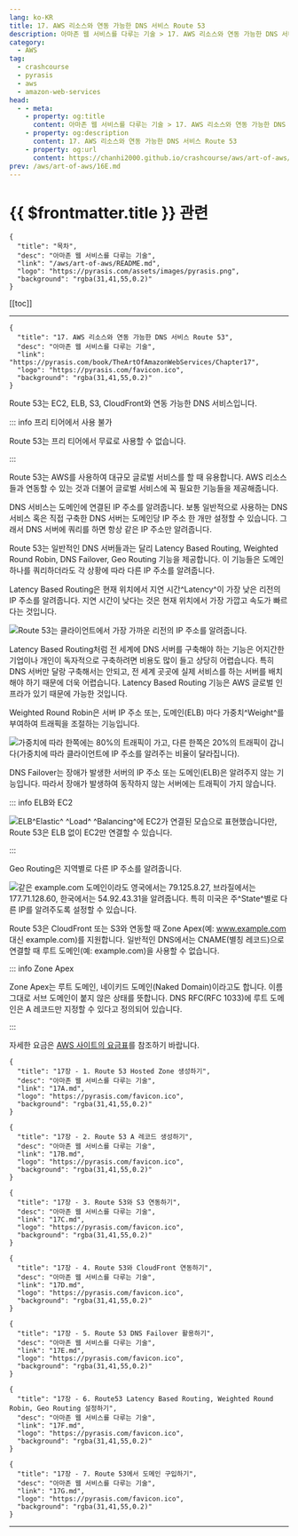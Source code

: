 ```yaml
---
lang: ko-KR
title: 17. AWS 리소스와 연동 가능한 DNS 서비스 Route 53
description: 아마존 웹 서비스를 다루는 기술 > 17. AWS 리소스와 연동 가능한 DNS 서비스 Route 53
category:
  - AWS
tag: 
  - crashcourse
  - pyrasis
  - aws 
  - amazon-web-services
head:
  - - meta:
    - property: og:title
      content: 아마존 웹 서비스를 다루는 기술 > 17. AWS 리소스와 연동 가능한 DNS 서비스 Route 53
    - property: og:description
      content: 17. AWS 리소스와 연동 가능한 DNS 서비스 Route 53
    - property: og:url
      content: https://chanhi2000.github.io/crashcourse/aws/art-of-aws/17.html
prev: /aws/art-of-aws/16E.md
---
```


# {{ $frontmatter.title }} 관련

```component VPCard
{
  "title": "목차",
  "desc": "아마존 웹 서비스를 다루는 기술",
  "link": "/aws/art-of-aws/README.md",
  "logo": "https://pyrasis.com/assets/images/pyrasis.png",
  "background": "rgba(31,41,55,0.2)"
}
```

[[toc]]

---

```component VPCard
{
  "title": "17. AWS 리소스와 연동 가능한 DNS 서비스 Route 53",
  "desc": "아마존 웹 서비스를 다루는 기술",
  "link": "https://pyrasis.com/book/TheArtOfAmazonWebServices/Chapter17",
  "logo": "https://pyrasis.com/favicon.ico",
  "background": "rgba(31,41,55,0.2)"
}
```

Route 53는 EC2, ELB, S3, CloudFront와 연동 가능한 DNS 서비스입니다.

::: info 프리 티어에서 사용 불가

Route 53는 프리 티어에서 무료로 사용할 수 없습니다.

:::

Route 53는 AWS를 사용하여 대규모 글로벌 서비스를 할 때 유용합니다. AWS 리소스들과 연동할 수 있는 것과 더불어 글로벌 서비스에 꼭 필요한 기능들을 제공해줍니다.

DNS 서비스는 도메인에 연결된 IP 주소를 알려줍니다. 보통 일반적으로 사용하는 DNS 서비스 혹은 직접 구축한 DNS 서버는 도메인당 IP 주소 한 개만 설정할 수 있습니다. 그래서 DNS 서버에 쿼리를 하면 항상 같은 IP 주소만 알려줍니다.

Route 53는 일반적인 DNS 서버들과는 달리 Latency Based Routing, Weighted Round Robin, DNS Failover, Geo Routing 기능을 제공합니다. 이 기능들은 도메인 하나를 쿼리하더라도 각 상황에 따라 다른 IP 주소를 알려줍니다.

Latency Based Routing은 현재 위치에서 지연 시간^Latency^이 가장 낮은 리전의 IP 주소를 알려줍니다. 지연 시간이 낮다는 것은 현재 위치에서 가장 가깝고 속도가 빠르다는 것입니다. 

![Route 53는 클라이언트에서 가장 가까운 리전의 IP 주소를 알려줍니다.](https://pyrasis.com/assets/images/TheArtOfAmazonWebServicesChapter17/1.png)

Latency Based Routing처럼 전 세계에 DNS 서버를 구축해야 하는 기능은 어지간한 기업이나 개인이 독자적으로 구축하려면 비용도 많이 들고 상당히 어렵습니다. 특히 DNS 서버만 달랑 구축해서는 안되고, 전 세계 곳곳에 실제 서비스를 하는 서버를 배치해야 하기 때문에 더욱 어렵습니다. Latency Based Routing 기능은 AWS 글로벌 인프라가 있기 때문에 가능한 것입니다.

Weighted Round Robin은 서버 IP 주소 또는, 도메인(ELB) 마다 가중치^Weight^를 부여하여 트래픽을 조절하는 기능입니다. 

![가중치에 따라 한쪽에는 80%의 트래픽이 가고, 다른 한쪽은 20%의 트래픽이 갑니다(가중치에 따라 클라이언트에 IP 주소를 알려주는 비율이 달라집니다).](https://pyrasis.com/assets/images/TheArtOfAmazonWebServicesChapter17/2.png)

DNS Failover는 장애가 발생한 서버의 IP 주소 또는 도메인(ELB)은 알려주지 않는 기능입니다. 따라서 장애가 발생하여 동작하지 않는 서버에는 트래픽이 가지 않습니다.

::: info ELB와 EC2

![ELB^Elastic^ ^Load^ ^Balancing^에 EC2가 연결된 모습으로 표현했습니다만, Route 53은 ELB 없이 EC2만 연결할 수 있습니다.](https://pyrasis.com/assets/images/TheArtOfAmazonWebServicesChapter17/3.png)

:::

Geo Routing은 지역별로 다른 IP 주소를 알려줍니다.

![같은 example.com 도메인이라도 영국에서는 79.125.8.27, 브라질에서는 177.71.128.60, 한국에서는 54.92.43.31을 알려줍니다. 특히 미국은 주^State^별로 다른 IP를 알려주도록 설정할 수 있습니다.](https://pyrasis.com/assets/images/TheArtOfAmazonWebServicesChapter17/4.png)

Route 53은 CloudFront 또는 S3와 연동할 때 Zone Apex(예: www.example.com 대신 example.com)를 지원합니다. 일반적인 DNS에서는 CNAME(별칭 레코드)으로 연결할 때 루트 도메인(예: example.com)을 사용할 수 없습니다.

::: info Zone Apex

Zone Apex는 루트 도메인, 네이키드 도메인(Naked Domain)이라고도 합니다. 이름 그대로 서브 도메인이 붙지 않은 상태를 뜻합니다. DNS RFC(RFC 1033)에 루트 도메인은 A 레코드만 지정할 수 있다고 정의되어 있습니다.

:::

자세한 요금은 [<FontIcon icon="fa-brands fa-aws"/>AWS 사이트의 요금표](https://aws.amazon.com/ko/route53/pricing/)를 참조하기 바랍니다.

```component VPCard
{
  "title": "17장 - 1. Route 53 Hosted Zone 생성하기",
  "desc": "아마존 웹 서비스를 다루는 기술",
  "link": "17A.md",
  "logo": "https://pyrasis.com/favicon.ico",
  "background": "rgba(31,41,55,0.2)"
}
```

```component VPCard
{
  "title": "17장 - 2. Route 53 A 레코드 생성하기",
  "desc": "아마존 웹 서비스를 다루는 기술",
  "link": "17B.md",
  "logo": "https://pyrasis.com/favicon.ico",
  "background": "rgba(31,41,55,0.2)"
}
```

```component VPCard
{
  "title": "17장 - 3. Route 53와 S3 연동하기",
  "desc": "아마존 웹 서비스를 다루는 기술",
  "link": "17C.md",
  "logo": "https://pyrasis.com/favicon.ico",
  "background": "rgba(31,41,55,0.2)"
}
```

```component VPCard
{
  "title": "17장 - 4. Route 53와 CloudFront 연동하기",
  "desc": "아마존 웹 서비스를 다루는 기술",
  "link": "17D.md",
  "logo": "https://pyrasis.com/favicon.ico",
  "background": "rgba(31,41,55,0.2)"
}
```

```component VPCard
{
  "title": "17장 - 5. Route 53 DNS Failover 활용하기",
  "desc": "아마존 웹 서비스를 다루는 기술",
  "link": "17E.md",
  "logo": "https://pyrasis.com/favicon.ico",
  "background": "rgba(31,41,55,0.2)"
}
```

```component VPCard
{
  "title": "17장 - 6. Route53 Latency Based Routing, Weighted Round Robin, Geo Routing 설정하기",
  "desc": "아마존 웹 서비스를 다루는 기술",
  "link": "17F.md",
  "logo": "https://pyrasis.com/favicon.ico",
  "background": "rgba(31,41,55,0.2)"
}
```

```component VPCard
{
  "title": "17장 - 7. Route 53에서 도메인 구입하기",
  "desc": "아마존 웹 서비스를 다루는 기술",
  "link": "17G.md",
  "logo": "https://pyrasis.com/favicon.ico",
  "background": "rgba(31,41,55,0.2)"
}
```

---
